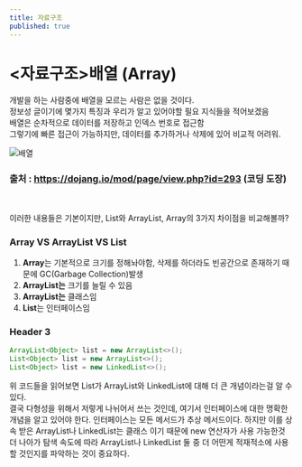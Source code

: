 ```yaml
---
title: 자료구조 
published: true
---
```


# [](#header-1)<자료구조>배열 (Array)

개발을 하는 사람중에 배열을 모르는 사람은 없을 것이다.<br>
정보성 글이기에 몇가지 특징과 우리가 알고 있어야할 필요 지식들을 적어보겠음 <br>
배열은 순차적으로 데이터를 저장하고 인덱스 번호로 접근함<br>
그렇기에 빠른 접근이 가능하지만, 데이터를 추가하거나 삭제에 있어 비교적 어려워. <br>

![배열](https://user-images.githubusercontent.com/54430432/122173266-9261f980-cebc-11eb-8a8d-9bb70dd92f3c.PNG)

### 출처 : https://dojang.io/mod/page/view.php?id=293 (코딩 도장)

<br>

이러한 내용들은 기본이지만, List와 ArrayList, Array의 3가지 차이점을 비교해볼까?


### Array VS ArrayList VS List 
1. **Array**는 기본적으로 크기를 정해놔야함, 삭제를 하더라도 빈공간으로 존재하기 때문에 GC(Garbage Collection)발생<br>
1. **ArrayList는** 크기를 늘릴 수 있음
1. **ArrayList는** 클래스임
1. **List**는 인터페이스임


### [](#header-3)Header 3
```java
ArrayList<Object> list = new ArrayList<>();
List<Object> list = new ArrayList<>();  
List<Object> list = new LinkedList<>();

```

위 코드들을 읽어보면 List가 ArrayList와 LinkedList에 대해 더 큰 개념이라는걸 알 수 있다. <br>
결국 다형성을 위해서 저렇게 나뉘어서 쓰는 것인데, 여기서 인터페이스에 대한 명확한 개념을 알고 있어야 한다.
인터페이스는 모든 메서드가 추상 메서드이다. 하지만 이를 상속 받은 ArrayList나 LinkedList는 클래스 이기 때문에 new 연산자가 사용 가능한것 
더 나아가 탐색 속도에 따라 ArrayList나 LinkedList 둘 중 더 어떤게 적재적소에 사용할 것인지를 파악하는 것이 중요하다.
